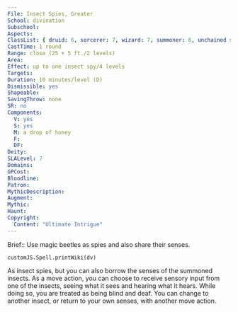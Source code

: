 ```yaml
---
File: Insect Spies, Greater
School: divination
Subschool: 
Aspects: 
ClassList: { druid: 6, sorcerer: 7, wizard: 7, summoner: 6, unchained summoner: 6, witch: 7 }
CastTime: 1 round
Range: close (25 + 5 ft./2 levels)
Area: 
Effect: up to one insect spy/4 levels
Targets: 
Duration: 10 minutes/level (D)
Dismissible: yes
Shapeable: 
SavingThrow: none
SR: no
Components:
  V: yes
  S: yes
  M: a drop of honey
  F: 
  DF: 
Deity: 
SLALevel: 7
Domains: 
GPCost: 
Bloodline: 
Patron: 
MythicDescription: 
Augment: 
Mythic: 
Haunt: 
Copyright:
  Content: "Ultimate Intrigue"
---
```

Brief:: Use magic beetles as spies and also share their senses.

```dataviewjs
customJS.Spell.printWiki(dv)
```

As insect spies, but you can also borrow the senses of the summoned insects. As a move action, you can choose to receive sensory input from one of the insects, seeing what it sees and hearing what it hears. While doing so, you are treated as being blind and deaf. You can change to another insect, or return to your own senses, with another move action.

